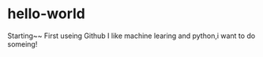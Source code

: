 # hello-world
Starting~~
First useing Github
I like machine learing and python,i want to do someing!
